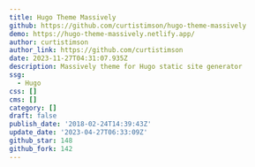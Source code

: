 ```yaml
---
title: Hugo Theme Massively
github: https://github.com/curtistimson/hugo-theme-massively
demo: https://hugo-theme-massively.netlify.app/
author: curtistimson
author_link: https://github.com/curtistimson
date: 2023-11-27T04:31:07.935Z
description: Massively theme for Hugo static site generator
ssg:
  - Hugo
css: []
cms: []
category: []
draft: false
publish_date: '2018-02-24T14:39:43Z'
update_date: '2023-04-27T06:33:09Z'
github_star: 148
github_fork: 142
---
```

